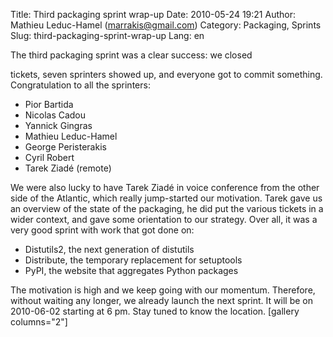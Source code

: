 Title: Third packaging sprint wrap-up
Date: 2010-05-24 19:21
Author: Mathieu Leduc-Hamel (marrakis@gmail.com)
Category: Packaging, Sprints
Slug: third-packaging-sprint-wrap-up
Lang: en

<!--:en-->The third packaging sprint was a clear success: we closed
tickets, seven sprinters showed up, and everyone got to commit
something. Congratulation to all the sprinters:

-   Pior Bartida
-   Nicolas Cadou
-   Yannick Gingras
-   Mathieu Leduc-Hamel
-   George Peristerakis
-   Cyril Robert
-   Tarek Ziadé (remote)

We were also lucky to have Tarek Ziadé in voice conference from the
other side of the Atlantic, which really jump-started our motivation.
Tarek gave us an overview of the state of the packaging, he did put the
various tickets in a wider context, and gave some orientation to our
strategy. Over all, it was a very good sprint with work that got done
on:

-   Distutils2, the next generation of distutils
-   Distribute, the temporary replacement for setuptools
-   PyPI, the website that aggregates Python packages

The motivation is high and we keep going with our momentum. Therefore,
without waiting any longer, we already launch the next sprint. It will
be on 2010-06-02 starting at 6 pm. Stay tuned to know the location.
[gallery columns="2"]

